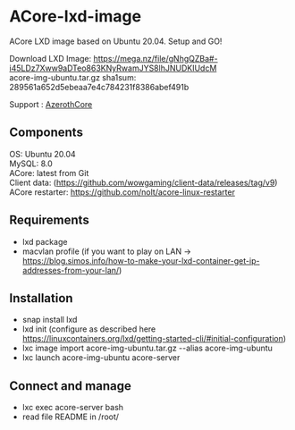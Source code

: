 # ACore-lxd-image
ACore LXD image based on Ubuntu 20.04. Setup and GO!

Download LXD Image: https://mega.nz/file/gNhgQZBa#-i45LDz7Xww9aDTeo863KNyRwamJYS8lhJNUDKIUdcM  
acore-img-ubuntu.tar.gz sha1sum: 289561a652d5ebeaa7e4c784231f8386abef491b  

Support : [AzerothCore](http://azerothcore.org)

## Components
OS: Ubuntu 20.04  
MySQL: 8.0  
ACore: latest from Git  
Client data: (https://github.com/wowgaming/client-data/releases/tag/v9)  
ACore restarter: https://github.com/nolt/acore-linux-restarter

## Requirements
- lxd package
- macvlan profile (if you want to play on LAN → https://blog.simos.info/how-to-make-your-lxd-container-get-ip-addresses-from-your-lan/)

## Installation
- snap install lxd
- lxd init (configure as described here https://linuxcontainers.org/lxd/getting-started-cli/#initial-configuration)
- lxc image import acore-img-ubuntu.tar.gz --alias acore-img-ubuntu
- lxc launch acore-img-ubuntu acore-server

## Connect and manage
- lxc exec acore-server bash
- read file README in /root/
